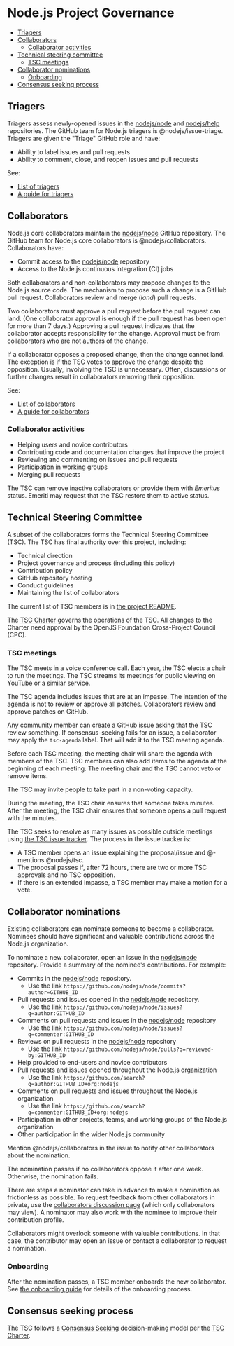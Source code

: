 # Node.js Project Governance

<!-- TOC -->

* [Triagers](#triagers)
* [Collaborators](#collaborators)
  * [Collaborator activities](#collaborator-activities)
* [Technical steering committee](#technical-steering-committee)
  * [TSC meetings](#tsc-meetings)
* [Collaborator nominations](#collaborator-nominations)
  * [Onboarding](#onboarding)
* [Consensus seeking process](#consensus-seeking-process)

<!-- /TOC -->

## Triagers

Triagers assess newly-opened issues in the [nodejs/node][] and [nodejs/help][]
repositories. The GitHub team for Node.js triagers is @nodejs/issue-triage.
Triagers are given the "Triage" GitHub role and have:

* Ability to label issues and pull requests
* Ability to comment, close, and reopen issues and pull requests

See:

* [List of triagers](./README.md#triagers)
* [A guide for triagers](./doc/guides/contributing/issues.md#triaging-a-bug-report)

## Collaborators

Node.js core collaborators maintain the [nodejs/node][] GitHub repository.
The GitHub team for Node.js core collaborators is @nodejs/collaborators.
Collaborators have:

* Commit access to the [nodejs/node][] repository
* Access to the Node.js continuous integration (CI) jobs

Both collaborators and non-collaborators may propose changes to the Node.js
source code. The mechanism to propose such a change is a GitHub pull request.
Collaborators review and merge (_land_) pull requests.

Two collaborators must approve a pull request before the pull request can land.
(One collaborator approval is enough if the pull request has been open for more
than 7 days.) Approving a pull request indicates that the collaborator accepts
responsibility for the change. Approval must be from collaborators who are not
authors of the change.

If a collaborator opposes a proposed change, then the change cannot land. The
exception is if the TSC votes to approve the change despite the opposition.
Usually, involving the TSC is unnecessary. Often, discussions or further changes
result in collaborators removing their opposition.

See:

* [List of collaborators](./README.md#current-project-team-members)
* [A guide for collaborators](./doc/guides/collaborator-guide.md)

### Collaborator activities

* Helping users and novice contributors
* Contributing code and documentation changes that improve the project
* Reviewing and commenting on issues and pull requests
* Participation in working groups
* Merging pull requests

The TSC can remove inactive collaborators or provide them with _Emeritus_
status. Emeriti may request that the TSC restore them to active status.

## Technical Steering Committee

A subset of the collaborators forms the Technical Steering Committee (TSC).
The TSC has final authority over this project, including:

* Technical direction
* Project governance and process (including this policy)
* Contribution policy
* GitHub repository hosting
* Conduct guidelines
* Maintaining the list of collaborators

The current list of TSC members is in
[the project README](./README.md#current-project-team-members).

The [TSC Charter][] governs the operations of the TSC. All changes to the
Charter need approval by the OpenJS Foundation Cross-Project Council (CPC).

### TSC meetings

The TSC meets in a voice conference call. Each year, the TSC elects a chair to
run the meetings. The TSC streams its meetings for public viewing on YouTube or
a similar service.

The TSC agenda includes issues that are at an impasse. The intention of the
agenda is not to review or approve all patches. Collaborators review and approve
patches on GitHub.

Any community member can create a GitHub issue asking that the TSC review
something. If consensus-seeking fails for an issue, a collaborator may apply the
`tsc-agenda` label. That will add it to the TSC meeting agenda.

Before each TSC meeting, the meeting chair will share the agenda with members of
the TSC. TSC members can also add items to the agenda at the beginning of each
meeting. The meeting chair and the TSC cannot veto or remove items.

The TSC may invite people to take part in a non-voting capacity.

During the meeting, the TSC chair ensures that someone takes minutes. After the
meeting, the TSC chair ensures that someone opens a pull request with the
minutes.

The TSC seeks to resolve as many issues as possible outside meetings using
[the TSC issue tracker](https://github.com/nodejs/TSC/issues). The process in
the issue tracker is:

* A TSC member opens an issue explaining the proposal/issue and @-mentions
  @nodejs/tsc.
* The proposal passes if, after 72 hours, there are two or more TSC approvals
  and no TSC opposition.
* If there is an extended impasse, a TSC member may make a motion for a vote.

## Collaborator nominations

Existing collaborators can nominate someone to become a collaborator. Nominees
should have significant and valuable contributions across the Node.js
organization.

To nominate a new collaborator, open an issue in the [nodejs/node][] repository.
Provide a summary of the nominee's contributions. For example:

* Commits in the [nodejs/node][] repository.
  * Use the link `https://github.com/nodejs/node/commits?author=GITHUB_ID`
* Pull requests and issues opened in the [nodejs/node][] repository.
  * Use the link `https://github.com/nodejs/node/issues?q=author:GITHUB_ID`
* Comments on pull requests and issues in the [nodejs/node][] repository
  * Use the link `https://github.com/nodejs/node/issues?q=commenter:GITHUB_ID`
* Reviews on pull requests in the [nodejs/node][] repository
  * Use the link `https://github.com/nodejs/node/pulls?q=reviewed-by:GITHUB_ID`
* Help provided to end-users and novice contributors
* Pull requests and issues opened throughout the Node.js organization
  * Use the link  `https://github.com/search?q=author:GITHUB_ID+org:nodejs`
* Comments on pull requests and issues throughout the Node.js organization
  * Use the link `https://github.com/search?q=commenter:GITHUB_ID+org:nodejs`
* Participation in other projects, teams, and working groups of the Node.js
  organization
* Other participation in the wider Node.js community

Mention @nodejs/collaborators in the issue to notify other collaborators about
the nomination.

The nomination passes if no collaborators oppose it after one week. Otherwise,
the nomination fails.

There are steps a nominator can take in advance to make a nomination as
frictionless as possible. To request feedback from other collaborators in
private, use the [collaborators discussion page][]
(which only collaborators may view). A nominator may also work with the
nominee to improve their contribution profile.

Collaborators might overlook someone with valuable contributions. In that case,
the contributor may open an issue or contact a collaborator to request a
nomination.

### Onboarding

After the nomination passes, a TSC member onboards the new collaborator. See
[the onboarding guide](./onboarding.md) for details of the onboarding
process.

## Consensus seeking process

The TSC follows a [Consensus Seeking][] decision-making model per the
[TSC Charter][].

[Consensus Seeking]: https://en.wikipedia.org/wiki/Consensus-seeking_decision-making
[TSC Charter]: https://github.com/nodejs/TSC/blob/HEAD/TSC-Charter.md
[collaborators discussion page]: https://github.com/orgs/nodejs/teams/collaborators/discussions
[nodejs/help]: https://github.com/nodejs/help
[nodejs/node]: https://github.com/nodejs/node
